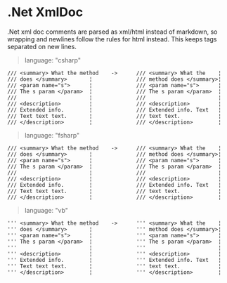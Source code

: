 # .Net XmlDoc #

.Net xml doc comments are parsed as xml/html instead of markdown, so wrapping
and newlines follow the rules for html instead. This keeps tags separated on new
lines.

> language: "csharp"

    /// <summary> What the method    ->      /// <summary> What the    ¦
    /// does </summary>       ¦              /// method does </summary>¦
    /// <param name="s">      ¦              /// <param name="s">      ¦
    /// The s param </param>  ¦              /// The s param </param>  ¦
    ///                       ¦              ///                       ¦
    /// <description>         ¦              /// <description>         ¦
    /// Extended info.        ¦              /// Extended info. Text   ¦
    /// Text text text.       ¦              /// text text.            ¦
    /// </description>        ¦              /// </description>        ¦

> language: "fsharp"

    /// <summary> What the method    ->      /// <summary> What the    ¦
    /// does </summary>       ¦              /// method does </summary>¦
    /// <param name="s">      ¦              /// <param name="s">      ¦
    /// The s param </param>  ¦              /// The s param </param>  ¦
    ///                       ¦              ///                       ¦
    /// <description>         ¦              /// <description>         ¦
    /// Extended info.        ¦              /// Extended info. Text   ¦
    /// Text text text.       ¦              /// text text.            ¦
    /// </description>        ¦              /// </description>        ¦

> language: "vb"

    ''' <summary> What the method    ->      ''' <summary> What the    ¦
    ''' does </summary>       ¦              ''' method does </summary>¦
    ''' <param name="s">      ¦              ''' <param name="s">      ¦
    ''' The s param </param>  ¦              ''' The s param </param>  ¦
    '''                       ¦              '''                       ¦
    ''' <description>         ¦              ''' <description>         ¦
    ''' Extended info.        ¦              ''' Extended info. Text   ¦
    ''' Text text text.       ¦              ''' text text.            ¦
    ''' </description>        ¦              ''' </description>        ¦
